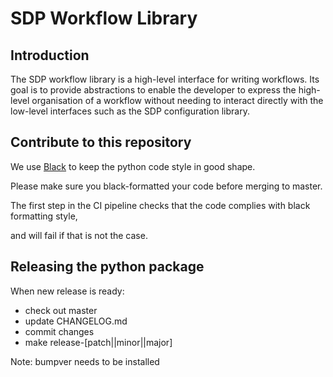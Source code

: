 # SDP Workflow Library

## Introduction
The SDP workflow library is a high-level interface for writing workflows. Its
goal is to provide abstractions to enable the developer to express the
high-level organisation of a workflow without needing to interact directly with
the low-level interfaces such as the SDP configuration library.


## Contribute to this repository
We use [Black](https://github.com/psf/black) to keep the python code style in good shape. 

Please make sure you black-formatted your code before merging to master.

The first step in the CI pipeline checks that the code complies with black formatting style,

and will fail if that is not the case.


## Releasing the python package

When new release is ready:

  - check out master
  - update CHANGELOG.md
  - commit changes
  - make release-[patch||minor||major]

Note: bumpver needs to be installed
